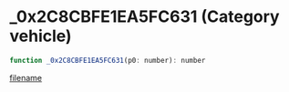 # _0x2C8CBFE1EA5FC631 (Category vehicle)

```js
function _0x2C8CBFE1EA5FC631(p0: number): number
```

[filename](_0x2C8CBFE1EA5FC631_m.md ':include')